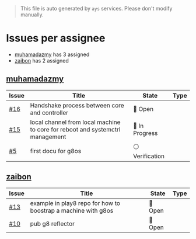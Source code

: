 > This file is auto generated by `ays` services. Please don't modify manually.

# Issues per assignee
- [muhamadazmy](#muhamadazmy) has 3 assigned
- [zaibon](#zaibon) has 2 assigned



## [muhamadazmy](https://github.com/muhamadazmy)

|Issue|Title|State|Type|
|-----|-----|-----|----|
|[#16](https://github.com/g8os/home/issues/16)|Handshake process between core and controller|:red_circle: Open||
|[#15](https://github.com/g8os/home/issues/15)|local channel from local machine to core for reboot and systemctrl management|:large_blue_circle: In Progress||
|[#5](https://github.com/g8os/home/issues/5)|first docu for g8os|:white_circle: Verification||


## [zaibon](https://github.com/zaibon)

|Issue|Title|State|Type|
|-----|-----|-----|----|
|[#13](https://github.com/g8os/home/issues/13)|example in play8 repo for how to boostrap a machine with g8os|:red_circle: Open||
|[#10](https://github.com/g8os/home/issues/10)|pub g8 reflector|:red_circle: Open||

